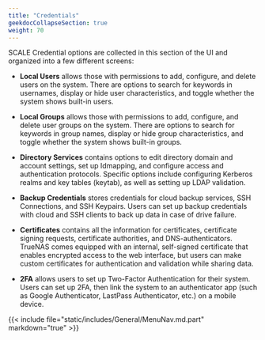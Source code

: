 ```yaml
---
title: "Credentials"
geekdocCollapseSection: true
weight: 70
---
```


SCALE Credential options are collected in this section of the UI and organized into a few different screens:

* **Local Users** allows those with permissions to add, configure, and delete users on the system.
  There are options to search for keywords in usernames, display or hide user characteristics, and toggle whether the system shows built-in users.

* **Local Groups** allows those with permissions to add, configure, and delete user groups on the system.
  There are options to search for keywords in group names, display or hide group characteristics, and toggle whether the system shows built-in groups.

* **Directory Services** contains options to edit directory domain and account settings, set up Idmapping, and configure access and authentication protocols. 
  Specific options include configuring Kerberos realms and key tables (keytab), as well as setting up LDAP validation.

* **Backup Credentials** stores credentials for cloud backup services, SSH Connections, and SSH Keypairs. 
  Users can set up backup credentials with cloud and SSH clients to back up data in case of drive failure.

* **Certificates** contains all the information for certificates, certificate signing requests, certificate authorities, and DNS-authenticators. 
  TrueNAS comes equipped with an internal, self-signed certificate that enables encrypted access to the web interface, but users can make custom certificates for authentication and validation while sharing data.

* **2FA** allows users to set up Two-Factor Authentication for their system.
  Users can set up 2FA, then link the system to an authenticator app (such as Google Authenticator, LastPass Authenticator, etc.) on a mobile device.

{{< include file="static/includes/General/MenuNav.md.part" markdown="true" >}}
